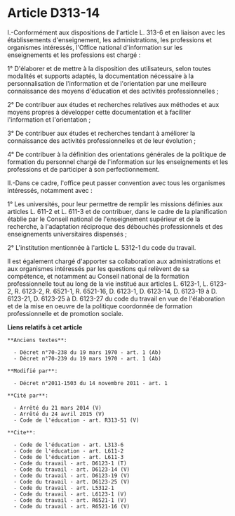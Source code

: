 # Article D313-14

I.-Conformément aux dispositions de l'article L. 313-6 et en liaison avec les établissements d'enseignement, les
administrations, les professions et organismes intéressés, l'Office national d'information sur les enseignements et les
professions est chargé : 

1° D'élaborer et de mettre à la disposition des utilisateurs, selon toutes modalités et supports adaptés, la documentation
nécessaire à la personnalisation de l'information et de l'orientation par une meilleure connaissance des moyens d'éducation
et des activités professionnelles ; 

2° De contribuer aux études et recherches relatives aux méthodes et aux moyens propres à développer cette documentation et à
faciliter l'information et l'orientation ; 

3° De contribuer aux études et recherches tendant à améliorer la connaissance des activités professionnelles et de leur
évolution ; 

4° De contribuer à la définition des orientations générales de la politique de formation du personnel chargé de l'information
sur les enseignements et les professions et de participer à son perfectionnement. 

II.-Dans ce cadre, l'office peut passer convention avec tous les organismes intéressés, notamment avec : 

1° Les universités, pour leur permettre de remplir les missions définies aux articles L. 611-2 et L. 611-3 et de contribuer,
dans le cadre de la planification établie par le Conseil national de l'enseignement supérieur et de la recherche, à
l'adaptation réciproque des débouchés professionnels et des enseignements universitaires dispensés ; 

2° L'institution mentionnée à l'article L. 5312-1 du code du travail. 

Il est également chargé d'apporter sa collaboration aux administrations et aux organismes intéressés par les questions qui
relèvent de sa compétence, et notamment au Conseil national de la formation professionnelle tout au long de la vie institué
aux articles L. 6123-1, L. 6123-2, R. 6123-2, R. 6521-1, R. 6521-16, D. 6123-1, D. 6123-14, D. 6123-19 à D. 6123-21, D.
6123-25 à D. 6123-27 du code du travail en vue de l'élaboration et de la mise en oeuvre de la politique coordonnée de
formation professionnelle et de promotion sociale.

**Liens relatifs à cet article**

	**Anciens textes**:

	  - Décret n°70-238 du 19 mars 1970 - art. 1 (Ab)
	  - Décret n°70-239 du 19 mars 1970 - art. 1 (Ab)

	**Modifié par**:

	  - Décret n°2011-1503 du 14 novembre 2011 - art. 1

	**Cité par**:

	  - Arrêté du 21 mars 2014 (V)
	  - Arrêté du 24 avril 2015 (V)
	  - Code de l'éducation - art. R313-51 (V)

	**Cite**:

	  - Code de l'éducation - art. L313-6
	  - Code de l'éducation - art. L611-2
	  - Code de l'éducation - art. L611-3
	  - Code du travail - art. D6123-1 (T)
	  - Code du travail - art. D6123-14 (V)
	  - Code du travail - art. D6123-19 (V)
	  - Code du travail - art. D6123-25 (V)
	  - Code du travail - art. L5312-1
	  - Code du travail - art. L6123-1 (V)
	  - Code du travail - art. R6521-1 (V)
	  - Code du travail - art. R6521-16 (V)
